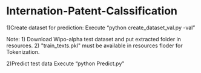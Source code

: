 # Internation-Patent-Calssification

1)Create dataset for prediction:
  Execute “python create_dataset_val.py -val”
 
Note: 1) Download Wipo-alpha test dataset and put extracted folder in resources.
      2) "train_texts.pkl" must be available in resources floder for Tokenization.

2)Predict test data
  Execute “python Predict.py”
